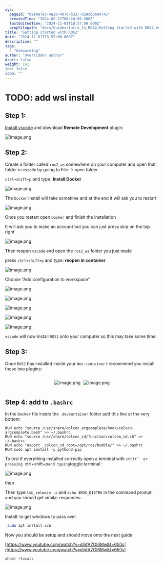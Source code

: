 ```yaml
---
sys:
  pageId: "89e0a78c-4e2b-4070-b327-d28cb0694742"
  createdTime: "2024-08-21T00:24:00.000Z"
  lastEditedTime: "2024-11-01T18:57:00.000Z"
  propFilepath: "docs/Guides/intro_to_ROS2/Getting started with ROS2.md"
title: "Getting started with ROS2"
date: "2024-11-01T18:57:00.000Z"
description: ""
tags:
  - "Onboarding"
author: "Overridden author"
draft: false
weight: 141
toc: false
icon: ""
---
```


# TODO: add wsl install

## Step 1:

[Install vscode](https://code.visualstudio.com/download) and download **Remote Development** plugin:

![image.png](https://prod-files-secure.s3.us-west-2.amazonaws.com/d518164a-d88e-44d1-a4ee-3adb3bd8bce0/efb52993-1881-4a40-b95e-6f020334f022/image.png?X-Amz-Algorithm=AWS4-HMAC-SHA256&X-Amz-Content-Sha256=UNSIGNED-PAYLOAD&X-Amz-Credential=ASIAZI2LB466Y2AI2A7F%2F20250501%2Fus-west-2%2Fs3%2Faws4_request&X-Amz-Date=20250501T181151Z&X-Amz-Expires=3600&X-Amz-Security-Token=IQoJb3JpZ2luX2VjECkaCXVzLXdlc3QtMiJHMEUCIQDCkzfyMHVp2ciYG2dOCPocRU3hK5v73u3cruNRTeKh%2FAIga3hi5PxwwziVBc48AyYgGlkjS3gwRkdI2orbA6B3iS8qiAQIwv%2F%2F%2F%2F%2F%2F%2F%2F%2F%2FARAAGgw2Mzc0MjMxODM4MDUiDLMpLhYzlGNBuHDPmircA7JpZrdLMqFv7%2FGOEf6p2bYGbboN%2By%2BvvyQsPPk92yaCLQo9wlrngpM1sJ3LCzm%2B9lpJmdHVoKPKSFcv4IUtM%2BBtI3csChCCAiDg7FVj247DHbam86hjOxMIXRF2lWNA50d1mNYh8jp2TroGd%2BnER04SkScmjQsiqVnTSzJc8l10OPBqxe5wKPG7xcazrBauUvvksmvXnzefsqlx9iv3PkJHC0GtTiuLJJIX1gIFVqVyEJaQyv5jrTDGqXkAltj5nEaz%2FjdcBZZ15RlHq6Doz8fVo%2FJJo5HmFHaB4coeS1P1YE2t%2BJWn3BzCtmDHkVUYdBYmNW2pvP6go7zjoIwcxEt%2F8b9ZI%2BTd5SGt3rR5Qc5sVbovk%2BQHiEISbTsFPEEdpah7tVr16%2F5EcrEfoEG1%2FQfqESnCT7vG42UD28mDNUcJcc3ohY72XcZZ8DtBULO7%2FztajdM9%2FROSUWckB76rTGORGTiWv4TyEiqm840m3INDPg6X%2BZAZ1ad6wApL73Jk0V79OvXLSjnQJISWwAVCAiO%2BFdoB1jtG3t2QXmNmJK0uIr9dU%2FkCnG5unemiAkY40WOjrc16xoGZ6qW3K0xgug53Oly3wiFIt4pMHh90hfe5BZ5tb2YvEtYSxXx6MOjYzsAGOqUB6Vfpj0t2uqCdgX9Kq1%2BY4iyCM80CBdmqsvejVbV5u7ZhiBR4G3WjcgW22jClwmcIMKDPQU8laGlwZYkMv3UqNYE2%2B6v29UVGdPVbvyYBt0bcPJXailJgORbFxgd4aH2S2whgUXX2tZn0bPlsZ5%2Fao7M8ElELtwlN5jXTnHbG1VWDCjaXIbKHd3MSyXmGsXydrLjz7xl6NSfJeIbL%2Bz2qd0jLnm%2Fq&X-Amz-Signature=8f0b8ee7186a709bfc5a75bce26bdfddba972a316d30797750d2d2f0dad4c7ae&X-Amz-SignedHeaders=host&x-id=GetObject)

## Step 2:

Create a folder called `ros2_ws` somewhere on your computer and open that folder in `vscode` by going to File → open folder 

`ctrl+shift+p` and type: **Install Docker**

![image.png](https://prod-files-secure.s3.us-west-2.amazonaws.com/d518164a-d88e-44d1-a4ee-3adb3bd8bce0/2269dc0e-1cd5-47ff-bceb-c04ad9b2eab0/image.png?X-Amz-Algorithm=AWS4-HMAC-SHA256&X-Amz-Content-Sha256=UNSIGNED-PAYLOAD&X-Amz-Credential=ASIAZI2LB466Y2AI2A7F%2F20250501%2Fus-west-2%2Fs3%2Faws4_request&X-Amz-Date=20250501T181151Z&X-Amz-Expires=3600&X-Amz-Security-Token=IQoJb3JpZ2luX2VjECkaCXVzLXdlc3QtMiJHMEUCIQDCkzfyMHVp2ciYG2dOCPocRU3hK5v73u3cruNRTeKh%2FAIga3hi5PxwwziVBc48AyYgGlkjS3gwRkdI2orbA6B3iS8qiAQIwv%2F%2F%2F%2F%2F%2F%2F%2F%2F%2FARAAGgw2Mzc0MjMxODM4MDUiDLMpLhYzlGNBuHDPmircA7JpZrdLMqFv7%2FGOEf6p2bYGbboN%2By%2BvvyQsPPk92yaCLQo9wlrngpM1sJ3LCzm%2B9lpJmdHVoKPKSFcv4IUtM%2BBtI3csChCCAiDg7FVj247DHbam86hjOxMIXRF2lWNA50d1mNYh8jp2TroGd%2BnER04SkScmjQsiqVnTSzJc8l10OPBqxe5wKPG7xcazrBauUvvksmvXnzefsqlx9iv3PkJHC0GtTiuLJJIX1gIFVqVyEJaQyv5jrTDGqXkAltj5nEaz%2FjdcBZZ15RlHq6Doz8fVo%2FJJo5HmFHaB4coeS1P1YE2t%2BJWn3BzCtmDHkVUYdBYmNW2pvP6go7zjoIwcxEt%2F8b9ZI%2BTd5SGt3rR5Qc5sVbovk%2BQHiEISbTsFPEEdpah7tVr16%2F5EcrEfoEG1%2FQfqESnCT7vG42UD28mDNUcJcc3ohY72XcZZ8DtBULO7%2FztajdM9%2FROSUWckB76rTGORGTiWv4TyEiqm840m3INDPg6X%2BZAZ1ad6wApL73Jk0V79OvXLSjnQJISWwAVCAiO%2BFdoB1jtG3t2QXmNmJK0uIr9dU%2FkCnG5unemiAkY40WOjrc16xoGZ6qW3K0xgug53Oly3wiFIt4pMHh90hfe5BZ5tb2YvEtYSxXx6MOjYzsAGOqUB6Vfpj0t2uqCdgX9Kq1%2BY4iyCM80CBdmqsvejVbV5u7ZhiBR4G3WjcgW22jClwmcIMKDPQU8laGlwZYkMv3UqNYE2%2B6v29UVGdPVbvyYBt0bcPJXailJgORbFxgd4aH2S2whgUXX2tZn0bPlsZ5%2Fao7M8ElELtwlN5jXTnHbG1VWDCjaXIbKHd3MSyXmGsXydrLjz7xl6NSfJeIbL%2Bz2qd0jLnm%2Fq&X-Amz-Signature=bbc94a241670e67b329de28f7af347497ef4922b5313e27fa5d69f8099141b6e&X-Amz-SignedHeaders=host&x-id=GetObject)

The `Docker` install will take sometime and at the end it will ask you to restart

![image.png](https://prod-files-secure.s3.us-west-2.amazonaws.com/d518164a-d88e-44d1-a4ee-3adb3bd8bce0/ed233f78-be33-4b1f-b89c-9c346c0e961e/image.png?X-Amz-Algorithm=AWS4-HMAC-SHA256&X-Amz-Content-Sha256=UNSIGNED-PAYLOAD&X-Amz-Credential=ASIAZI2LB466Y2AI2A7F%2F20250501%2Fus-west-2%2Fs3%2Faws4_request&X-Amz-Date=20250501T181151Z&X-Amz-Expires=3600&X-Amz-Security-Token=IQoJb3JpZ2luX2VjECkaCXVzLXdlc3QtMiJHMEUCIQDCkzfyMHVp2ciYG2dOCPocRU3hK5v73u3cruNRTeKh%2FAIga3hi5PxwwziVBc48AyYgGlkjS3gwRkdI2orbA6B3iS8qiAQIwv%2F%2F%2F%2F%2F%2F%2F%2F%2F%2FARAAGgw2Mzc0MjMxODM4MDUiDLMpLhYzlGNBuHDPmircA7JpZrdLMqFv7%2FGOEf6p2bYGbboN%2By%2BvvyQsPPk92yaCLQo9wlrngpM1sJ3LCzm%2B9lpJmdHVoKPKSFcv4IUtM%2BBtI3csChCCAiDg7FVj247DHbam86hjOxMIXRF2lWNA50d1mNYh8jp2TroGd%2BnER04SkScmjQsiqVnTSzJc8l10OPBqxe5wKPG7xcazrBauUvvksmvXnzefsqlx9iv3PkJHC0GtTiuLJJIX1gIFVqVyEJaQyv5jrTDGqXkAltj5nEaz%2FjdcBZZ15RlHq6Doz8fVo%2FJJo5HmFHaB4coeS1P1YE2t%2BJWn3BzCtmDHkVUYdBYmNW2pvP6go7zjoIwcxEt%2F8b9ZI%2BTd5SGt3rR5Qc5sVbovk%2BQHiEISbTsFPEEdpah7tVr16%2F5EcrEfoEG1%2FQfqESnCT7vG42UD28mDNUcJcc3ohY72XcZZ8DtBULO7%2FztajdM9%2FROSUWckB76rTGORGTiWv4TyEiqm840m3INDPg6X%2BZAZ1ad6wApL73Jk0V79OvXLSjnQJISWwAVCAiO%2BFdoB1jtG3t2QXmNmJK0uIr9dU%2FkCnG5unemiAkY40WOjrc16xoGZ6qW3K0xgug53Oly3wiFIt4pMHh90hfe5BZ5tb2YvEtYSxXx6MOjYzsAGOqUB6Vfpj0t2uqCdgX9Kq1%2BY4iyCM80CBdmqsvejVbV5u7ZhiBR4G3WjcgW22jClwmcIMKDPQU8laGlwZYkMv3UqNYE2%2B6v29UVGdPVbvyYBt0bcPJXailJgORbFxgd4aH2S2whgUXX2tZn0bPlsZ5%2Fao7M8ElELtwlN5jXTnHbG1VWDCjaXIbKHd3MSyXmGsXydrLjz7xl6NSfJeIbL%2Bz2qd0jLnm%2Fq&X-Amz-Signature=f2eaa1dbd33507e42e9eafdffd89ed162a4fe5f6766bc058b88d85f6a8f4f10a&X-Amz-SignedHeaders=host&x-id=GetObject)

Once you restart open `Docker` and finish the installation

It will ask you to make an account but you can just press skip on the top right

![image.png](https://prod-files-secure.s3.us-west-2.amazonaws.com/d518164a-d88e-44d1-a4ee-3adb3bd8bce0/21010ad9-1659-4fd9-9f59-9932a09b2a3d/image.png?X-Amz-Algorithm=AWS4-HMAC-SHA256&X-Amz-Content-Sha256=UNSIGNED-PAYLOAD&X-Amz-Credential=ASIAZI2LB466Y2AI2A7F%2F20250501%2Fus-west-2%2Fs3%2Faws4_request&X-Amz-Date=20250501T181151Z&X-Amz-Expires=3600&X-Amz-Security-Token=IQoJb3JpZ2luX2VjECkaCXVzLXdlc3QtMiJHMEUCIQDCkzfyMHVp2ciYG2dOCPocRU3hK5v73u3cruNRTeKh%2FAIga3hi5PxwwziVBc48AyYgGlkjS3gwRkdI2orbA6B3iS8qiAQIwv%2F%2F%2F%2F%2F%2F%2F%2F%2F%2FARAAGgw2Mzc0MjMxODM4MDUiDLMpLhYzlGNBuHDPmircA7JpZrdLMqFv7%2FGOEf6p2bYGbboN%2By%2BvvyQsPPk92yaCLQo9wlrngpM1sJ3LCzm%2B9lpJmdHVoKPKSFcv4IUtM%2BBtI3csChCCAiDg7FVj247DHbam86hjOxMIXRF2lWNA50d1mNYh8jp2TroGd%2BnER04SkScmjQsiqVnTSzJc8l10OPBqxe5wKPG7xcazrBauUvvksmvXnzefsqlx9iv3PkJHC0GtTiuLJJIX1gIFVqVyEJaQyv5jrTDGqXkAltj5nEaz%2FjdcBZZ15RlHq6Doz8fVo%2FJJo5HmFHaB4coeS1P1YE2t%2BJWn3BzCtmDHkVUYdBYmNW2pvP6go7zjoIwcxEt%2F8b9ZI%2BTd5SGt3rR5Qc5sVbovk%2BQHiEISbTsFPEEdpah7tVr16%2F5EcrEfoEG1%2FQfqESnCT7vG42UD28mDNUcJcc3ohY72XcZZ8DtBULO7%2FztajdM9%2FROSUWckB76rTGORGTiWv4TyEiqm840m3INDPg6X%2BZAZ1ad6wApL73Jk0V79OvXLSjnQJISWwAVCAiO%2BFdoB1jtG3t2QXmNmJK0uIr9dU%2FkCnG5unemiAkY40WOjrc16xoGZ6qW3K0xgug53Oly3wiFIt4pMHh90hfe5BZ5tb2YvEtYSxXx6MOjYzsAGOqUB6Vfpj0t2uqCdgX9Kq1%2BY4iyCM80CBdmqsvejVbV5u7ZhiBR4G3WjcgW22jClwmcIMKDPQU8laGlwZYkMv3UqNYE2%2B6v29UVGdPVbvyYBt0bcPJXailJgORbFxgd4aH2S2whgUXX2tZn0bPlsZ5%2Fao7M8ElELtwlN5jXTnHbG1VWDCjaXIbKHd3MSyXmGsXydrLjz7xl6NSfJeIbL%2Bz2qd0jLnm%2Fq&X-Amz-Signature=2958715fc0b7eb78bb299cdb216e871a9683ac13efcdda1dde3112297e4ce0ce&X-Amz-SignedHeaders=host&x-id=GetObject)

Then reopen `vscode` and open the `ros2_ws` folder you just made

press `ctrl+shift+p` and type: **reopen in container**

![image.png](https://prod-files-secure.s3.us-west-2.amazonaws.com/d518164a-d88e-44d1-a4ee-3adb3bd8bce0/4e93b8c2-41ad-488c-8095-c74205196118/image.png?X-Amz-Algorithm=AWS4-HMAC-SHA256&X-Amz-Content-Sha256=UNSIGNED-PAYLOAD&X-Amz-Credential=ASIAZI2LB466Y2AI2A7F%2F20250501%2Fus-west-2%2Fs3%2Faws4_request&X-Amz-Date=20250501T181151Z&X-Amz-Expires=3600&X-Amz-Security-Token=IQoJb3JpZ2luX2VjECkaCXVzLXdlc3QtMiJHMEUCIQDCkzfyMHVp2ciYG2dOCPocRU3hK5v73u3cruNRTeKh%2FAIga3hi5PxwwziVBc48AyYgGlkjS3gwRkdI2orbA6B3iS8qiAQIwv%2F%2F%2F%2F%2F%2F%2F%2F%2F%2FARAAGgw2Mzc0MjMxODM4MDUiDLMpLhYzlGNBuHDPmircA7JpZrdLMqFv7%2FGOEf6p2bYGbboN%2By%2BvvyQsPPk92yaCLQo9wlrngpM1sJ3LCzm%2B9lpJmdHVoKPKSFcv4IUtM%2BBtI3csChCCAiDg7FVj247DHbam86hjOxMIXRF2lWNA50d1mNYh8jp2TroGd%2BnER04SkScmjQsiqVnTSzJc8l10OPBqxe5wKPG7xcazrBauUvvksmvXnzefsqlx9iv3PkJHC0GtTiuLJJIX1gIFVqVyEJaQyv5jrTDGqXkAltj5nEaz%2FjdcBZZ15RlHq6Doz8fVo%2FJJo5HmFHaB4coeS1P1YE2t%2BJWn3BzCtmDHkVUYdBYmNW2pvP6go7zjoIwcxEt%2F8b9ZI%2BTd5SGt3rR5Qc5sVbovk%2BQHiEISbTsFPEEdpah7tVr16%2F5EcrEfoEG1%2FQfqESnCT7vG42UD28mDNUcJcc3ohY72XcZZ8DtBULO7%2FztajdM9%2FROSUWckB76rTGORGTiWv4TyEiqm840m3INDPg6X%2BZAZ1ad6wApL73Jk0V79OvXLSjnQJISWwAVCAiO%2BFdoB1jtG3t2QXmNmJK0uIr9dU%2FkCnG5unemiAkY40WOjrc16xoGZ6qW3K0xgug53Oly3wiFIt4pMHh90hfe5BZ5tb2YvEtYSxXx6MOjYzsAGOqUB6Vfpj0t2uqCdgX9Kq1%2BY4iyCM80CBdmqsvejVbV5u7ZhiBR4G3WjcgW22jClwmcIMKDPQU8laGlwZYkMv3UqNYE2%2B6v29UVGdPVbvyYBt0bcPJXailJgORbFxgd4aH2S2whgUXX2tZn0bPlsZ5%2Fao7M8ElELtwlN5jXTnHbG1VWDCjaXIbKHd3MSyXmGsXydrLjz7xl6NSfJeIbL%2Bz2qd0jLnm%2Fq&X-Amz-Signature=944cf8ebb8089d3702d5e5b58c3fac0988631611e7a09d6d26b97d5f9924c036&X-Amz-SignedHeaders=host&x-id=GetObject)

Choose “Add configuration to workspace”

![image.png](https://prod-files-secure.s3.us-west-2.amazonaws.com/d518164a-d88e-44d1-a4ee-3adb3bd8bce0/9560b282-5060-4989-ba37-97e7b2c22476/image.png?X-Amz-Algorithm=AWS4-HMAC-SHA256&X-Amz-Content-Sha256=UNSIGNED-PAYLOAD&X-Amz-Credential=ASIAZI2LB466Y2AI2A7F%2F20250501%2Fus-west-2%2Fs3%2Faws4_request&X-Amz-Date=20250501T181151Z&X-Amz-Expires=3600&X-Amz-Security-Token=IQoJb3JpZ2luX2VjECkaCXVzLXdlc3QtMiJHMEUCIQDCkzfyMHVp2ciYG2dOCPocRU3hK5v73u3cruNRTeKh%2FAIga3hi5PxwwziVBc48AyYgGlkjS3gwRkdI2orbA6B3iS8qiAQIwv%2F%2F%2F%2F%2F%2F%2F%2F%2F%2FARAAGgw2Mzc0MjMxODM4MDUiDLMpLhYzlGNBuHDPmircA7JpZrdLMqFv7%2FGOEf6p2bYGbboN%2By%2BvvyQsPPk92yaCLQo9wlrngpM1sJ3LCzm%2B9lpJmdHVoKPKSFcv4IUtM%2BBtI3csChCCAiDg7FVj247DHbam86hjOxMIXRF2lWNA50d1mNYh8jp2TroGd%2BnER04SkScmjQsiqVnTSzJc8l10OPBqxe5wKPG7xcazrBauUvvksmvXnzefsqlx9iv3PkJHC0GtTiuLJJIX1gIFVqVyEJaQyv5jrTDGqXkAltj5nEaz%2FjdcBZZ15RlHq6Doz8fVo%2FJJo5HmFHaB4coeS1P1YE2t%2BJWn3BzCtmDHkVUYdBYmNW2pvP6go7zjoIwcxEt%2F8b9ZI%2BTd5SGt3rR5Qc5sVbovk%2BQHiEISbTsFPEEdpah7tVr16%2F5EcrEfoEG1%2FQfqESnCT7vG42UD28mDNUcJcc3ohY72XcZZ8DtBULO7%2FztajdM9%2FROSUWckB76rTGORGTiWv4TyEiqm840m3INDPg6X%2BZAZ1ad6wApL73Jk0V79OvXLSjnQJISWwAVCAiO%2BFdoB1jtG3t2QXmNmJK0uIr9dU%2FkCnG5unemiAkY40WOjrc16xoGZ6qW3K0xgug53Oly3wiFIt4pMHh90hfe5BZ5tb2YvEtYSxXx6MOjYzsAGOqUB6Vfpj0t2uqCdgX9Kq1%2BY4iyCM80CBdmqsvejVbV5u7ZhiBR4G3WjcgW22jClwmcIMKDPQU8laGlwZYkMv3UqNYE2%2B6v29UVGdPVbvyYBt0bcPJXailJgORbFxgd4aH2S2whgUXX2tZn0bPlsZ5%2Fao7M8ElELtwlN5jXTnHbG1VWDCjaXIbKHd3MSyXmGsXydrLjz7xl6NSfJeIbL%2Bz2qd0jLnm%2Fq&X-Amz-Signature=e8ecf5852641eac365be58cd43f7df96f870c4310416f69a10f50c5ef140e9d9&X-Amz-SignedHeaders=host&x-id=GetObject)

![image.png](https://prod-files-secure.s3.us-west-2.amazonaws.com/d518164a-d88e-44d1-a4ee-3adb3bd8bce0/2ee63f81-886b-48e8-a553-dc6e5eac99e4/image.png?X-Amz-Algorithm=AWS4-HMAC-SHA256&X-Amz-Content-Sha256=UNSIGNED-PAYLOAD&X-Amz-Credential=ASIAZI2LB466Y2AI2A7F%2F20250501%2Fus-west-2%2Fs3%2Faws4_request&X-Amz-Date=20250501T181151Z&X-Amz-Expires=3600&X-Amz-Security-Token=IQoJb3JpZ2luX2VjECkaCXVzLXdlc3QtMiJHMEUCIQDCkzfyMHVp2ciYG2dOCPocRU3hK5v73u3cruNRTeKh%2FAIga3hi5PxwwziVBc48AyYgGlkjS3gwRkdI2orbA6B3iS8qiAQIwv%2F%2F%2F%2F%2F%2F%2F%2F%2F%2FARAAGgw2Mzc0MjMxODM4MDUiDLMpLhYzlGNBuHDPmircA7JpZrdLMqFv7%2FGOEf6p2bYGbboN%2By%2BvvyQsPPk92yaCLQo9wlrngpM1sJ3LCzm%2B9lpJmdHVoKPKSFcv4IUtM%2BBtI3csChCCAiDg7FVj247DHbam86hjOxMIXRF2lWNA50d1mNYh8jp2TroGd%2BnER04SkScmjQsiqVnTSzJc8l10OPBqxe5wKPG7xcazrBauUvvksmvXnzefsqlx9iv3PkJHC0GtTiuLJJIX1gIFVqVyEJaQyv5jrTDGqXkAltj5nEaz%2FjdcBZZ15RlHq6Doz8fVo%2FJJo5HmFHaB4coeS1P1YE2t%2BJWn3BzCtmDHkVUYdBYmNW2pvP6go7zjoIwcxEt%2F8b9ZI%2BTd5SGt3rR5Qc5sVbovk%2BQHiEISbTsFPEEdpah7tVr16%2F5EcrEfoEG1%2FQfqESnCT7vG42UD28mDNUcJcc3ohY72XcZZ8DtBULO7%2FztajdM9%2FROSUWckB76rTGORGTiWv4TyEiqm840m3INDPg6X%2BZAZ1ad6wApL73Jk0V79OvXLSjnQJISWwAVCAiO%2BFdoB1jtG3t2QXmNmJK0uIr9dU%2FkCnG5unemiAkY40WOjrc16xoGZ6qW3K0xgug53Oly3wiFIt4pMHh90hfe5BZ5tb2YvEtYSxXx6MOjYzsAGOqUB6Vfpj0t2uqCdgX9Kq1%2BY4iyCM80CBdmqsvejVbV5u7ZhiBR4G3WjcgW22jClwmcIMKDPQU8laGlwZYkMv3UqNYE2%2B6v29UVGdPVbvyYBt0bcPJXailJgORbFxgd4aH2S2whgUXX2tZn0bPlsZ5%2Fao7M8ElELtwlN5jXTnHbG1VWDCjaXIbKHd3MSyXmGsXydrLjz7xl6NSfJeIbL%2Bz2qd0jLnm%2Fq&X-Amz-Signature=e453d95d38e12d86a45977621855e8a3e1ed56d1da92742163743d136e581b40&X-Amz-SignedHeaders=host&x-id=GetObject)

![image.png](https://prod-files-secure.s3.us-west-2.amazonaws.com/d518164a-d88e-44d1-a4ee-3adb3bd8bce0/ae1580b2-b048-407e-aed9-b584224a7a04/image.png?X-Amz-Algorithm=AWS4-HMAC-SHA256&X-Amz-Content-Sha256=UNSIGNED-PAYLOAD&X-Amz-Credential=ASIAZI2LB466Y2AI2A7F%2F20250501%2Fus-west-2%2Fs3%2Faws4_request&X-Amz-Date=20250501T181151Z&X-Amz-Expires=3600&X-Amz-Security-Token=IQoJb3JpZ2luX2VjECkaCXVzLXdlc3QtMiJHMEUCIQDCkzfyMHVp2ciYG2dOCPocRU3hK5v73u3cruNRTeKh%2FAIga3hi5PxwwziVBc48AyYgGlkjS3gwRkdI2orbA6B3iS8qiAQIwv%2F%2F%2F%2F%2F%2F%2F%2F%2F%2FARAAGgw2Mzc0MjMxODM4MDUiDLMpLhYzlGNBuHDPmircA7JpZrdLMqFv7%2FGOEf6p2bYGbboN%2By%2BvvyQsPPk92yaCLQo9wlrngpM1sJ3LCzm%2B9lpJmdHVoKPKSFcv4IUtM%2BBtI3csChCCAiDg7FVj247DHbam86hjOxMIXRF2lWNA50d1mNYh8jp2TroGd%2BnER04SkScmjQsiqVnTSzJc8l10OPBqxe5wKPG7xcazrBauUvvksmvXnzefsqlx9iv3PkJHC0GtTiuLJJIX1gIFVqVyEJaQyv5jrTDGqXkAltj5nEaz%2FjdcBZZ15RlHq6Doz8fVo%2FJJo5HmFHaB4coeS1P1YE2t%2BJWn3BzCtmDHkVUYdBYmNW2pvP6go7zjoIwcxEt%2F8b9ZI%2BTd5SGt3rR5Qc5sVbovk%2BQHiEISbTsFPEEdpah7tVr16%2F5EcrEfoEG1%2FQfqESnCT7vG42UD28mDNUcJcc3ohY72XcZZ8DtBULO7%2FztajdM9%2FROSUWckB76rTGORGTiWv4TyEiqm840m3INDPg6X%2BZAZ1ad6wApL73Jk0V79OvXLSjnQJISWwAVCAiO%2BFdoB1jtG3t2QXmNmJK0uIr9dU%2FkCnG5unemiAkY40WOjrc16xoGZ6qW3K0xgug53Oly3wiFIt4pMHh90hfe5BZ5tb2YvEtYSxXx6MOjYzsAGOqUB6Vfpj0t2uqCdgX9Kq1%2BY4iyCM80CBdmqsvejVbV5u7ZhiBR4G3WjcgW22jClwmcIMKDPQU8laGlwZYkMv3UqNYE2%2B6v29UVGdPVbvyYBt0bcPJXailJgORbFxgd4aH2S2whgUXX2tZn0bPlsZ5%2Fao7M8ElELtwlN5jXTnHbG1VWDCjaXIbKHd3MSyXmGsXydrLjz7xl6NSfJeIbL%2Bz2qd0jLnm%2Fq&X-Amz-Signature=2255b6d04c2f4f52ec259f16178b191036d492780dc4bf650345fe312600baae&X-Amz-SignedHeaders=host&x-id=GetObject)

![image.png](https://prod-files-secure.s3.us-west-2.amazonaws.com/d518164a-d88e-44d1-a4ee-3adb3bd8bce0/53255b28-f75e-430f-b9e3-c0ac8577e42b/image.png?X-Amz-Algorithm=AWS4-HMAC-SHA256&X-Amz-Content-Sha256=UNSIGNED-PAYLOAD&X-Amz-Credential=ASIAZI2LB466Y2AI2A7F%2F20250501%2Fus-west-2%2Fs3%2Faws4_request&X-Amz-Date=20250501T181151Z&X-Amz-Expires=3600&X-Amz-Security-Token=IQoJb3JpZ2luX2VjECkaCXVzLXdlc3QtMiJHMEUCIQDCkzfyMHVp2ciYG2dOCPocRU3hK5v73u3cruNRTeKh%2FAIga3hi5PxwwziVBc48AyYgGlkjS3gwRkdI2orbA6B3iS8qiAQIwv%2F%2F%2F%2F%2F%2F%2F%2F%2F%2FARAAGgw2Mzc0MjMxODM4MDUiDLMpLhYzlGNBuHDPmircA7JpZrdLMqFv7%2FGOEf6p2bYGbboN%2By%2BvvyQsPPk92yaCLQo9wlrngpM1sJ3LCzm%2B9lpJmdHVoKPKSFcv4IUtM%2BBtI3csChCCAiDg7FVj247DHbam86hjOxMIXRF2lWNA50d1mNYh8jp2TroGd%2BnER04SkScmjQsiqVnTSzJc8l10OPBqxe5wKPG7xcazrBauUvvksmvXnzefsqlx9iv3PkJHC0GtTiuLJJIX1gIFVqVyEJaQyv5jrTDGqXkAltj5nEaz%2FjdcBZZ15RlHq6Doz8fVo%2FJJo5HmFHaB4coeS1P1YE2t%2BJWn3BzCtmDHkVUYdBYmNW2pvP6go7zjoIwcxEt%2F8b9ZI%2BTd5SGt3rR5Qc5sVbovk%2BQHiEISbTsFPEEdpah7tVr16%2F5EcrEfoEG1%2FQfqESnCT7vG42UD28mDNUcJcc3ohY72XcZZ8DtBULO7%2FztajdM9%2FROSUWckB76rTGORGTiWv4TyEiqm840m3INDPg6X%2BZAZ1ad6wApL73Jk0V79OvXLSjnQJISWwAVCAiO%2BFdoB1jtG3t2QXmNmJK0uIr9dU%2FkCnG5unemiAkY40WOjrc16xoGZ6qW3K0xgug53Oly3wiFIt4pMHh90hfe5BZ5tb2YvEtYSxXx6MOjYzsAGOqUB6Vfpj0t2uqCdgX9Kq1%2BY4iyCM80CBdmqsvejVbV5u7ZhiBR4G3WjcgW22jClwmcIMKDPQU8laGlwZYkMv3UqNYE2%2B6v29UVGdPVbvyYBt0bcPJXailJgORbFxgd4aH2S2whgUXX2tZn0bPlsZ5%2Fao7M8ElELtwlN5jXTnHbG1VWDCjaXIbKHd3MSyXmGsXydrLjz7xl6NSfJeIbL%2Bz2qd0jLnm%2Fq&X-Amz-Signature=d0c3da1416ed03b1466b1fff19dba210c2ea830e42347c0918585285bdbfbfed&X-Amz-SignedHeaders=host&x-id=GetObject)

![image.png](https://prod-files-secure.s3.us-west-2.amazonaws.com/d518164a-d88e-44d1-a4ee-3adb3bd8bce0/7c562767-5af9-4ffb-97d1-327bcdf4ee00/image.png?X-Amz-Algorithm=AWS4-HMAC-SHA256&X-Amz-Content-Sha256=UNSIGNED-PAYLOAD&X-Amz-Credential=ASIAZI2LB466Y2AI2A7F%2F20250501%2Fus-west-2%2Fs3%2Faws4_request&X-Amz-Date=20250501T181151Z&X-Amz-Expires=3600&X-Amz-Security-Token=IQoJb3JpZ2luX2VjECkaCXVzLXdlc3QtMiJHMEUCIQDCkzfyMHVp2ciYG2dOCPocRU3hK5v73u3cruNRTeKh%2FAIga3hi5PxwwziVBc48AyYgGlkjS3gwRkdI2orbA6B3iS8qiAQIwv%2F%2F%2F%2F%2F%2F%2F%2F%2F%2FARAAGgw2Mzc0MjMxODM4MDUiDLMpLhYzlGNBuHDPmircA7JpZrdLMqFv7%2FGOEf6p2bYGbboN%2By%2BvvyQsPPk92yaCLQo9wlrngpM1sJ3LCzm%2B9lpJmdHVoKPKSFcv4IUtM%2BBtI3csChCCAiDg7FVj247DHbam86hjOxMIXRF2lWNA50d1mNYh8jp2TroGd%2BnER04SkScmjQsiqVnTSzJc8l10OPBqxe5wKPG7xcazrBauUvvksmvXnzefsqlx9iv3PkJHC0GtTiuLJJIX1gIFVqVyEJaQyv5jrTDGqXkAltj5nEaz%2FjdcBZZ15RlHq6Doz8fVo%2FJJo5HmFHaB4coeS1P1YE2t%2BJWn3BzCtmDHkVUYdBYmNW2pvP6go7zjoIwcxEt%2F8b9ZI%2BTd5SGt3rR5Qc5sVbovk%2BQHiEISbTsFPEEdpah7tVr16%2F5EcrEfoEG1%2FQfqESnCT7vG42UD28mDNUcJcc3ohY72XcZZ8DtBULO7%2FztajdM9%2FROSUWckB76rTGORGTiWv4TyEiqm840m3INDPg6X%2BZAZ1ad6wApL73Jk0V79OvXLSjnQJISWwAVCAiO%2BFdoB1jtG3t2QXmNmJK0uIr9dU%2FkCnG5unemiAkY40WOjrc16xoGZ6qW3K0xgug53Oly3wiFIt4pMHh90hfe5BZ5tb2YvEtYSxXx6MOjYzsAGOqUB6Vfpj0t2uqCdgX9Kq1%2BY4iyCM80CBdmqsvejVbV5u7ZhiBR4G3WjcgW22jClwmcIMKDPQU8laGlwZYkMv3UqNYE2%2B6v29UVGdPVbvyYBt0bcPJXailJgORbFxgd4aH2S2whgUXX2tZn0bPlsZ5%2Fao7M8ElELtwlN5jXTnHbG1VWDCjaXIbKHd3MSyXmGsXydrLjz7xl6NSfJeIbL%2Bz2qd0jLnm%2Fq&X-Amz-Signature=31ca237546435c5f1df4ab6e161d58cb686d60e0c37784d387577901e6d56fab&X-Amz-SignedHeaders=host&x-id=GetObject)

`vscode` will now install `ROS2` onto your computer so this may take some time.

## Step 3:

Once `ROS2` has installed inside your `dev-container` I recommend you install these two plugins:

<div style="display: flex;flex-direction: row; column-gap:10px; max-width: 630px;justify-content: center;">
<div>

![image.png](https://prod-files-secure.s3.us-west-2.amazonaws.com/d518164a-d88e-44d1-a4ee-3adb3bd8bce0/3fc3d550-5a54-4ba1-ba6b-faa01cdb7369/image.png?X-Amz-Algorithm=AWS4-HMAC-SHA256&X-Amz-Content-Sha256=UNSIGNED-PAYLOAD&X-Amz-Credential=ASIAZI2LB466YXDXVIAV%2F20250501%2Fus-west-2%2Fs3%2Faws4_request&X-Amz-Date=20250501T181153Z&X-Amz-Expires=3600&X-Amz-Security-Token=IQoJb3JpZ2luX2VjECoaCXVzLXdlc3QtMiJGMEQCICL%2FV5CyX5Z3moU8Sb3HZjuN%2BcEHSlmADYgHDVhMIyuYAiBworW%2BNqO4nPGFHy%2Blj9AQI36BVDltzfkEafg25P%2BwwyqIBAjC%2F%2F%2F%2F%2F%2F%2F%2F%2F%2F8BEAAaDDYzNzQyMzE4MzgwNSIMAIswt2du88wzcJh6KtwDGIig7CrZ2wKdgYkKc2aTBZpvvbK2aQHZ55zp17OXgN4kGUJFsLfAEpPuJkIz4orGKABp2zrDO3ZwyDFf0OW2qqDz1VHIiQct094ue2oygdFPQ69kZML0ko6r1VkykSWNm%2Fx7ahWjASc8HPRP5UfrS5krwpc8x7floOXKYehiygivAaA73OXQzr6FILkyjnkSM5Pa7E9sjV682CeDbptspX5LfPkV5i%2BKR3pV8XJmwH9t3J5uPIeNixxSPAp3ardNj80ZFEQ0emGxLtwfouZmJP4AZZMHIMOevreYC11jn8TTZLCZDFzIf5uy86OAcrEu2cFIjKokFbQYb%2FGUJvDdaelQkR4dclihx8%2B8s37azDjaC5PdLq3Oxhb9CZzvB8qSfmt4LiJUdrYPXTgEPH%2BR1bVsIjcodWcIyRCPrc3%2BcTLyFnuKoVyWeK5VN4tnUG%2FPFMAyW4RLyLmczrTmN9Z3JsqmHUjZ3yLbrsd67P%2FyQVoVTmLSCn2cdOrGhiwu3TJJFQSTUQTmF6Tb8NK4fEOQgBwknL9K1xQjijxh6dNRASbnmYrymelNlHlJ2vo2%2Bn9r1QHM%2F9uaiR0ybhRHZGOd5kTibrmLlofe7Wph5TBywLZerZ4w4mZNne1GFrwwj9rOwAY6pgGLznDExnTbOQ98ke%2BXOo%2BteNu8h2SLgGYc0fyyZaCh3CV29DewSy%2FqkrmUxlUI7GRexG0E%2BpWgiRCdj3LOZd9mNVpX1vObsKPoDRrTFZWkeC%2FKwD7u09yVrlLZj6TVO4FpiPEd1z2bSkjTPSEaHpwu7GkKmDAkb9X4%2FsjrGE2lNNMNl8V8oK0yf0EG%2B4fwp%2BqZZlglcKvA8CIVr%2FNQL7Zs3AlLpLbj&X-Amz-Signature=e5452df757d9555a6691904884884fa5c3b2d64befa42a40131fdc96c6d7e858&X-Amz-SignedHeaders=host&x-id=GetObject)

</div>
<div>

![image.png](https://prod-files-secure.s3.us-west-2.amazonaws.com/d518164a-d88e-44d1-a4ee-3adb3bd8bce0/d994cc66-13c2-4093-a5a3-f84cf4601a82/image.png?X-Amz-Algorithm=AWS4-HMAC-SHA256&X-Amz-Content-Sha256=UNSIGNED-PAYLOAD&X-Amz-Credential=ASIAZI2LB466QB3LH3MU%2F20250501%2Fus-west-2%2Fs3%2Faws4_request&X-Amz-Date=20250501T181154Z&X-Amz-Expires=3600&X-Amz-Security-Token=IQoJb3JpZ2luX2VjECkaCXVzLXdlc3QtMiJGMEQCIB4Pn0eIPB9AbCK769Zr89uDMNsoiO5%2Bnv1Tq%2Bk2%2BsrjAiAtbpvMQUlMJtmBLe965jrDZXqLXQoT%2BAfZiQmwwRuZ6SqIBAjC%2F%2F%2F%2F%2F%2F%2F%2F%2F%2F8BEAAaDDYzNzQyMzE4MzgwNSIM0Myc0t9%2BYZ1lG%2FnxKtwDCqN26irZleHNdo3X5dTzSH2wiCSUGvEfveg5wKMjuEEyDuOiebYUBFbfb%2FKuNsxYqONS2%2BZw0Uo8VL7u3AcNQbWS9iiPsTFonbLiHGcc5Fs8fRDlGNrfbdoqy6SKJhwBX%2FgK5YJ%2BuWhSOkhQ4VPfoNF95k0Mr8AbIw%2BWMjXaWA00m%2BhlANAEWs3LxRBYMcf7ktLNZEvVHcPpj1J2XU2DUZDGw2e4N1gXdeOE8nKqhZyDPkl1E6AwQfBdCLKcg%2FJ4%2FByyfYlFrOGSG%2FK4RXR4BoK7HmCDrnbDFtei%2FV6Gv4%2FdcP8RrVlz0%2BDgq451m9YfJ1C9OUt%2BLn5OuIrAaNpdAQ4TrF26dcHe9soTyWKxAwbpfQn9TXl%2BazuvpAQPirak07vnuHCrJcF1PjSXoijrL%2BAvN7Hc29HDE3Zmiap3lW70TJ9ao5984xvLOPAbi20%2BYIttayYMEl5Up6Hcyo5JNiwoUc20KobQmKTbuhigSd607KVf%2FPfA4whNuvZcZ6px0KjXJzBJ7YQHYMa6BWGnIAPh%2BM1nWcdZJeTCy0lAZo%2B93XfTbZUB0Hg7S5nG5n5kinExseauhOdqSo23QcJDm%2FdbfmzOl1mN1G%2FBAe%2B0FFuAHV4yqX3miIr8lyow0tjOwAY6pgEYiFSeT4LnCcBgc6bAmyoBLMDL%2BvUCN10ZIj6fnnHmLCsJqOeU7prSnSm5vE11b5r%2FYpdm81VThizLUGyXtIbSJ6mmWhE9wpSMFJxtOfoiCaMqz2HDQ0tZL4T22QButM5seGR3eCAdj%2FfYGe4%2BQv0IjqYsocW4oxe2aPmuKaLx%2Bcl9NpiMr2wl9sDKKIhEq%2FJXnHkAkQ5xtwo0jCvhvdP2ffiWxWYa&X-Amz-Signature=03ed1ec1f403b89a1ebda3425a1d17ee2c522fa4c8ef86fcf9f82dcf2af045d5&X-Amz-SignedHeaders=host&x-id=GetObject)

</div>
</div>

## Step 4: add to `.bashrc`

In the `Docker` file inside the `.devcontainer` folder add this line at the very bottom: 

```docker
RUN echo "source /usr/share/colcon_argcomplete/hook/colcon-argcomplete.bash" >> ~/.bashrc
RUN echo "source /usr/share/colcon_cd/function/colcon_cd.sh" >> ~/.bashrc
RUN echo "export _colcon_cd_root=/opt/ros/humble/" >> ~/.bashrc
RUN sudo apt install -y python3-pip 
```

To test if everything installed correctly open a terminal with `ctrl+`` or pressing `ctrl+shift+p` and typing `toggle terminal`:

![image.png](https://prod-files-secure.s3.us-west-2.amazonaws.com/d518164a-d88e-44d1-a4ee-3adb3bd8bce0/6a4943d8-b04e-4c02-9a58-775f3384d1a5/image.png?X-Amz-Algorithm=AWS4-HMAC-SHA256&X-Amz-Content-Sha256=UNSIGNED-PAYLOAD&X-Amz-Credential=ASIAZI2LB466Y2AI2A7F%2F20250501%2Fus-west-2%2Fs3%2Faws4_request&X-Amz-Date=20250501T181151Z&X-Amz-Expires=3600&X-Amz-Security-Token=IQoJb3JpZ2luX2VjECkaCXVzLXdlc3QtMiJHMEUCIQDCkzfyMHVp2ciYG2dOCPocRU3hK5v73u3cruNRTeKh%2FAIga3hi5PxwwziVBc48AyYgGlkjS3gwRkdI2orbA6B3iS8qiAQIwv%2F%2F%2F%2F%2F%2F%2F%2F%2F%2FARAAGgw2Mzc0MjMxODM4MDUiDLMpLhYzlGNBuHDPmircA7JpZrdLMqFv7%2FGOEf6p2bYGbboN%2By%2BvvyQsPPk92yaCLQo9wlrngpM1sJ3LCzm%2B9lpJmdHVoKPKSFcv4IUtM%2BBtI3csChCCAiDg7FVj247DHbam86hjOxMIXRF2lWNA50d1mNYh8jp2TroGd%2BnER04SkScmjQsiqVnTSzJc8l10OPBqxe5wKPG7xcazrBauUvvksmvXnzefsqlx9iv3PkJHC0GtTiuLJJIX1gIFVqVyEJaQyv5jrTDGqXkAltj5nEaz%2FjdcBZZ15RlHq6Doz8fVo%2FJJo5HmFHaB4coeS1P1YE2t%2BJWn3BzCtmDHkVUYdBYmNW2pvP6go7zjoIwcxEt%2F8b9ZI%2BTd5SGt3rR5Qc5sVbovk%2BQHiEISbTsFPEEdpah7tVr16%2F5EcrEfoEG1%2FQfqESnCT7vG42UD28mDNUcJcc3ohY72XcZZ8DtBULO7%2FztajdM9%2FROSUWckB76rTGORGTiWv4TyEiqm840m3INDPg6X%2BZAZ1ad6wApL73Jk0V79OvXLSjnQJISWwAVCAiO%2BFdoB1jtG3t2QXmNmJK0uIr9dU%2FkCnG5unemiAkY40WOjrc16xoGZ6qW3K0xgug53Oly3wiFIt4pMHh90hfe5BZ5tb2YvEtYSxXx6MOjYzsAGOqUB6Vfpj0t2uqCdgX9Kq1%2BY4iyCM80CBdmqsvejVbV5u7ZhiBR4G3WjcgW22jClwmcIMKDPQU8laGlwZYkMv3UqNYE2%2B6v29UVGdPVbvyYBt0bcPJXailJgORbFxgd4aH2S2whgUXX2tZn0bPlsZ5%2Fao7M8ElELtwlN5jXTnHbG1VWDCjaXIbKHd3MSyXmGsXydrLjz7xl6NSfJeIbL%2Bz2qd0jLnm%2Fq&X-Amz-Signature=9710f3679e9baf053e247e6142fbcf1d3a79974097ef2a0299a801b8900c3001&X-Amz-SignedHeaders=host&x-id=GetObject)

then 

Then type `lsb_release -a` and `echo $ROS_DISTRO` in the command prompt and you should get similar responses:

![image.png](https://prod-files-secure.s3.us-west-2.amazonaws.com/d518164a-d88e-44d1-a4ee-3adb3bd8bce0/3e635dec-a805-4e85-8b9e-d000e5b71a4e/image.png?X-Amz-Algorithm=AWS4-HMAC-SHA256&X-Amz-Content-Sha256=UNSIGNED-PAYLOAD&X-Amz-Credential=ASIAZI2LB466Y2AI2A7F%2F20250501%2Fus-west-2%2Fs3%2Faws4_request&X-Amz-Date=20250501T181151Z&X-Amz-Expires=3600&X-Amz-Security-Token=IQoJb3JpZ2luX2VjECkaCXVzLXdlc3QtMiJHMEUCIQDCkzfyMHVp2ciYG2dOCPocRU3hK5v73u3cruNRTeKh%2FAIga3hi5PxwwziVBc48AyYgGlkjS3gwRkdI2orbA6B3iS8qiAQIwv%2F%2F%2F%2F%2F%2F%2F%2F%2F%2FARAAGgw2Mzc0MjMxODM4MDUiDLMpLhYzlGNBuHDPmircA7JpZrdLMqFv7%2FGOEf6p2bYGbboN%2By%2BvvyQsPPk92yaCLQo9wlrngpM1sJ3LCzm%2B9lpJmdHVoKPKSFcv4IUtM%2BBtI3csChCCAiDg7FVj247DHbam86hjOxMIXRF2lWNA50d1mNYh8jp2TroGd%2BnER04SkScmjQsiqVnTSzJc8l10OPBqxe5wKPG7xcazrBauUvvksmvXnzefsqlx9iv3PkJHC0GtTiuLJJIX1gIFVqVyEJaQyv5jrTDGqXkAltj5nEaz%2FjdcBZZ15RlHq6Doz8fVo%2FJJo5HmFHaB4coeS1P1YE2t%2BJWn3BzCtmDHkVUYdBYmNW2pvP6go7zjoIwcxEt%2F8b9ZI%2BTd5SGt3rR5Qc5sVbovk%2BQHiEISbTsFPEEdpah7tVr16%2F5EcrEfoEG1%2FQfqESnCT7vG42UD28mDNUcJcc3ohY72XcZZ8DtBULO7%2FztajdM9%2FROSUWckB76rTGORGTiWv4TyEiqm840m3INDPg6X%2BZAZ1ad6wApL73Jk0V79OvXLSjnQJISWwAVCAiO%2BFdoB1jtG3t2QXmNmJK0uIr9dU%2FkCnG5unemiAkY40WOjrc16xoGZ6qW3K0xgug53Oly3wiFIt4pMHh90hfe5BZ5tb2YvEtYSxXx6MOjYzsAGOqUB6Vfpj0t2uqCdgX9Kq1%2BY4iyCM80CBdmqsvejVbV5u7ZhiBR4G3WjcgW22jClwmcIMKDPQU8laGlwZYkMv3UqNYE2%2B6v29UVGdPVbvyYBt0bcPJXailJgORbFxgd4aH2S2whgUXX2tZn0bPlsZ5%2Fao7M8ElELtwlN5jXTnHbG1VWDCjaXIbKHd3MSyXmGsXydrLjz7xl6NSfJeIbL%2Bz2qd0jLnm%2Fq&X-Amz-Signature=784ba781b01d3aadae5474ceb655a8985350cc18c3387e7fe280a2a92db6bef6&X-Amz-SignedHeaders=host&x-id=GetObject)

Install:  to get windows to pass over

```bash
 sudo apt install xcb
```

Now you should be setup and should move onto the next guide 

[https://www.youtube.com/watch?v=dihfA7Ol6Mw&t=650s](https://www.youtube.com/watch?v=dihfA7Ol6Mw&t=650s)

```python
xhost +local:
```

